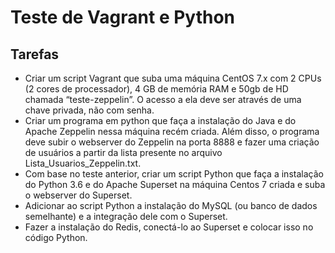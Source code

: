 # Teste de Vagrant e Python

## Tarefas

- Criar um script Vagrant que suba uma máquina CentOS 7.x com 2 CPUs (2 cores de processador), 4 GB de memória RAM e 50gb de HD chamada “teste-zeppelin”. O acesso a ela deve ser através de uma chave privada, não com senha.
- Criar um programa em python que faça a instalação do Java e do Apache Zeppelin nessa máquina recém criada. Além disso, o programa deve subir o webserver do Zeppelin na porta 8888 e fazer uma criação de usuários a partir da lista presente no arquivo Lista_Usuarios_Zeppelin.txt.
- Com base no teste anterior, criar um script Python que faça a instalação do Python 3.6 e do Apache Superset na máquina Centos 7 criada e suba o webserver do Superset.
- Adicionar ao script Python a instalação do MySQL (ou banco de dados semelhante) e a integração dele com o Superset.
- Fazer a instalação do Redis, conectá-lo ao Superset e colocar isso no código Python.
